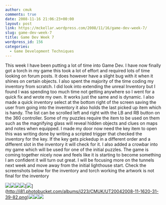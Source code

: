 ```yaml
---
author: cmuk
comments: true
date: 2008-11-16 21:06:23+00:00
layout: post
link: https://mckellar.wordpress.com/2008/11/16/game-dev-week-7/
slug: game-dev-week-7
title: Game Dev Week 7
wordpress_id: 156
categories:
  - Game Development Techniques
---
```


This week I have been putting a lot of time into Game Dev. I have now finally got a torch in my game this took a lot of effort and required lots of time looking on forum posts. It does however have a slight bug with it when it shines on certain objects. I also spent the majority of the time coding my inventory from scratch. I did look into extending the unreal Inventory but I found I was spending too much time not getting anywhere so I went for a quick fix and wrote my own. It works just the same and is dynamic. I also made a quick inventory select at the bottom right of the screen saving the user from going into the inventory it also holds the last picked up item which is handy. The list can be scrolled left and right with the LB and RB button on the 360 controller. Some of my puzzles require the item to be used on them such as the magnifying glass will reveal hidden objects and clues on maps and notes when equipped. I made my door now need the key item to open this was writing done by writing a scripted trigger that checked the inventory for the key. If the key gets pickedup in a different order and a different slot in the inventory it will check for it. I also added a crowbar into my game which will be used for one of the initial puzzles. The game is coming together nicely now and feels like it is starting to become something I am confident it will turn out great. I will be focusing more on the tunnels next week and move away from the initial lighthouse start. Check the screenshots below for the inventory and torch working the artwork is not final for the inventory

[![](http://i81.photobucket.com/albums/j223/CMUK/UT20042008-11-1620-31-39-82.png)](http://i81.photobucket.com/albums/j223/CMUK/UT20042008-11-1620-31-39-82.png)[![](http://i81.photobucket.com/albums/j223/CMUK/UT20042008-11-1620-31-46-15.png)](http://i81.photobucket.com/albums/j223/CMUK/UT20042008-11-1620-31-46-15.png)[![](http://i81.photobucket.com/albums/j223/CMUK/UT20042008-11-1620-31-54-62.png)](http://i81.photobucket.com/albums/j223/CMUK/UT20042008-11-1620-31-54-62.png)[![](http://i81.photobucket.com/albums/j223/CMUK/UT20042008-11-1620-32-00-59.png)](http://i81.photobucket.com/albums/j223/CMUK/UT20042008-11-1620-32-00-59.png)[[![](http://i81.photobucket.com/albums/j223/CMUK/UT20042008-11-1620-32-32-54.png)](http://i81.photobucket.com/albums/j223/CMUK/UT20042008-11-1620-32-32-54.png)](http://i81.photobucket.com/albums/j223/CMUK/UT20042008-11-1620-31-39-82.png)[![](http://i81.photobucket.com/albums/j223/CMUK/UT20042008-11-1620-33-43-78.png)](http://i81.photobucket.com/albums/j223/CMUK/UT20042008-11-1620-33-43-78.png)[![](http://i81.photobucket.com/albums/j223/CMUK/UT20042008-11-1620-33-06-85.png)](http://i81.photobucket.com/albums/j223/CMUK/UT20042008-11-1620-33-06-85.png)[![](http://i81.photobucket.com/albums/j223/CMUK/UT20042008-11-1620-36-10-45.png)](http://i81.photobucket.com/albums/j223/CMUK/UT20042008-11-1620-36-10-45.png)
